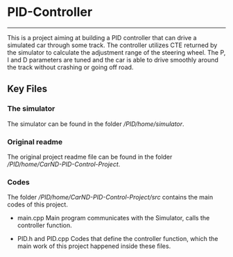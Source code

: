 # PID-Controller
----
This is a project aiming at building a PID controller that can drive a simulated car through some track. The controller utilizes CTE returned
by the simulator to calculate the adjustment range of the steering wheel. The P, I and D parameters are tuned and the car is able to drive
smoothly around the track without crashing or going off road.

## Key Files 
### The simulator
The simulator can be found in the folder */PID/home/simulator*.

### Original readme
The original project readme file can be found in the folder */PID/home/CarND-PID-Control-Project*.

### Codes
The folder */PID/home/CarND-PID-Control-Project/src* contains the main codes of this project.

- main.cpp
Main program communicates with the Simulator, calls the controller function.

- PID.h and PID.cpp
Codes that define the controller function, which the main work of this project happened inside these files.
